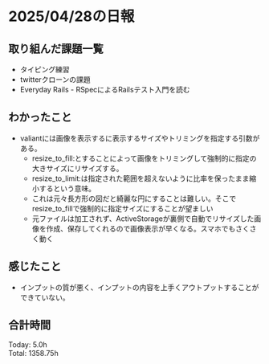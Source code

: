 # 2025/04/28の日報
## 取り組んだ課題一覧
* タイピング練習
* twitterクローンの課題
* Everyday Rails - RSpecによるRailsテスト入門を読む
## わかったこと 
* valiantには画像を表示するに表示するサイズやトリミングを指定する引数がある。
  *  resize_to_fill:とすることによって画像をトリミングして強制的に指定の大きサイズにリサイズする。
  *  resize_to_limit:は指定された範囲を超えないように比率を保ったまま縮小するという意味。
  *  これは元々長方形の図だと綺麗な円にすることは難しい。そこでresize_to_fillで強制的に指定サイズにすることが望ましい
  *  元ファイルは加工されず、ActiveStorageが裏側で自動でリサイズした画像を作成、保存してくれるので画像表示が早くなる。スマホでもさくさく動く
## 感じたこと
* インプットの質が悪く、インプットの内容を上手くアウトプットすることができていない。
##  合計時間 
Today: 5.0h<br>
Total: 1358.75h
